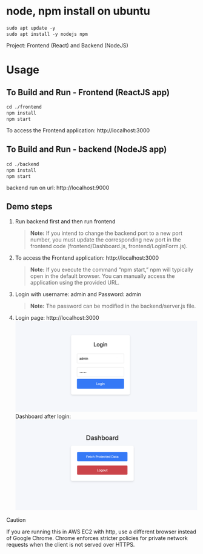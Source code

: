 # node, npm install on ubuntu
```
sudo apt update -y
sudo apt install -y nodejs npm
```



Project: Frontend (React) and Backend (NodeJS) 
 
# Usage

## To Build and Run - Frontend (ReactJS app)

```
cd ./frontend
npm install
npm start
```

To access the Frontend application: http://localhost:3000

## To Build and Run - backend (NodeJS app)

```
cd ./backend
npm install
npm start
```

backend run on url: http://localhost:9000


## Demo steps 

1. Run backend first and then run frontend 
   > **Note:**
   If you intend to change the backend port to a new port number, you must update the corresponding new port in the frontend code (frontend/Dashboard.js, frontend/LoginForm.js).
2. To access the Frontend application: http://localhost:3000
   > **Note:** 
   If you execute the command “npm start,” npm will typically open in the default browser. You can manually access the application using the provided URL.
3. Login with username: admin and Password: admin 
   > **Note:** 
   The password can be modified in the backend/server.js file. 

4. Login page: http://localhost:3000
   ![Alt text](frontend/LoginForm.png) 
   Dashboard after login: 
   ![Alt text](frontend/DashBoard.png) 
> [!CAUTION]
   If you are running this in AWS EC2 with http, use a different browser instead of Google Chrome. Chrome enforces stricter policies for private network requests when the client is not served over HTTPS. 

